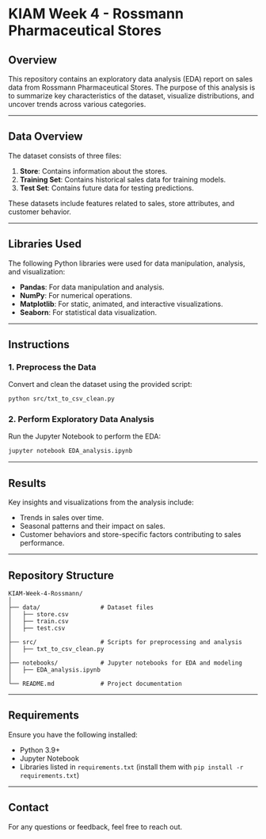 # KIAM Week 4 - Rossmann Pharmaceutical Stores

## Overview
This repository contains an exploratory data analysis (EDA) report on sales data from Rossmann Pharmaceutical Stores. The purpose of this analysis is to summarize key characteristics of the dataset, visualize distributions, and uncover trends across various categories.

---

## Data Overview
The dataset consists of three files:
1. **Store**: Contains information about the stores.
2. **Training Set**: Contains historical sales data for training models.
3. **Test Set**: Contains future data for testing predictions.

These datasets include features related to sales, store attributes, and customer behavior.

---

## Libraries Used
The following Python libraries were used for data manipulation, analysis, and visualization:

- **Pandas**: For data manipulation and analysis.
- **NumPy**: For numerical operations.
- **Matplotlib**: For static, animated, and interactive visualizations.
- **Seaborn**: For statistical data visualization.

---

## Instructions

### 1. Preprocess the Data
Convert and clean the dataset using the provided script:
```bash
python src/txt_to_csv_clean.py
```

### 2. Perform Exploratory Data Analysis
Run the Jupyter Notebook to perform the EDA:
```bash
jupyter notebook EDA_analysis.ipynb
```

---

## Results
Key insights and visualizations from the analysis include:
- Trends in sales over time.
- Seasonal patterns and their impact on sales.
- Customer behaviors and store-specific factors contributing to sales performance.

---

## Repository Structure
```
KIAM-Week-4-Rossmann/
│
├── data/                 # Dataset files
│   ├── store.csv
│   ├── train.csv
│   ├── test.csv
│
├── src/                  # Scripts for preprocessing and analysis
│   ├── txt_to_csv_clean.py
│
├── notebooks/            # Jupyter notebooks for EDA and modeling
│   ├── EDA_analysis.ipynb
│
└── README.md             # Project documentation
```

---

## Requirements
Ensure you have the following installed:
- Python 3.9+
- Jupyter Notebook
- Libraries listed in `requirements.txt` (install them with `pip install -r requirements.txt`)

---

## Contact
For any questions or feedback, feel free to reach out.
